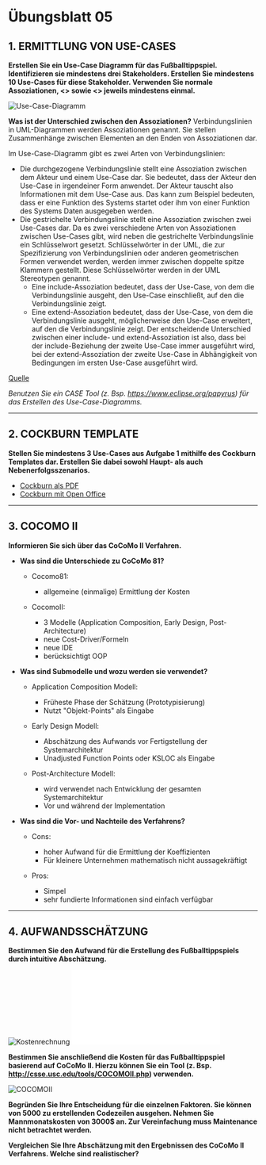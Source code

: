 # Übungsblatt 05
## 1. ERMITTLUNG VON USE-CASES
**Erstellen Sie ein Use-Case Diagramm für das Fußballtippspiel. Identifizieren sie mindestens drei Stakeholders. Erstellen Sie mindestens 10 Use-Cases für diese Stakeholder. Verwenden Sie normale Assoziationen, <<extends>> sowie <<includes>> jeweils mindestens einmal.**

![Use-Case-Diagramm](UseCase.jpeg)

**Was ist der Unterschied zwischen den Assoziationen?**
Verbindungslinien in UML-Diagrammen werden Assoziationen genannt. Sie stellen Zusammenhänge zwischen Elementen an den Enden von Assoziationen dar.

Im Use-Case-Diagramm gibt es zwei Arten von Verbindungslinien:
* Die durchgezogene Verbindungslinie stellt eine Assoziation zwischen dem Akteur und einem Use-Case dar. Sie bedeutet, dass der Akteur den Use-Case in irgendeiner Form anwendet. Der Akteur tauscht also Informationen mit dem Use-Case aus. Das kann zum Beispiel bedeuten, dass er eine Funktion des Systems startet oder ihm von einer Funktion des Systems Daten ausgegeben werden.
* Die gestrichelte Verbindungslinie stellt eine Assoziation zwischen zwei Use-Cases dar. Da es zwei verschiedene Arten von Assoziationen zwischen Use-Cases gibt, wird neben die gestrichelte Verbindungslinie ein Schlüsselwort gesetzt. Schlüsselwörter in der UML, die zur Spezifizierung von Verbindungslinien oder anderen geometrischen Formen verwendet werden, werden immer zwischen doppelte spitze Klammern gestellt. Diese Schlüsselwörter werden in der UML Stereotypen genannt.
  * Eine include-Assoziation bedeutet, dass der Use-Case, von dem die Verbindungslinie ausgeht, den Use-Case einschließt, auf den die Verbindungslinie zeigt.
  * Eine extend-Assoziation bedeutet, dass der Use-Case, von dem die Verbindungslinie ausgeht, möglicherweise den Use-Case erweitert, auf den die Verbindungslinie zeigt. Der entscheidende Unterschied zwischen einer include- und extend-Assoziation ist also, dass bei der include-Beziehung der zweite Use-Case immer ausgeführt wird, bei der extend-Assoziation der zweite Use-Case in Abhängigkeit von Bedingungen im ersten Use-Case ausgeführt wird.

[Quelle](http://www.highscore.de/uml/usecasediagramm.html)


*Benutzen Sie ein CASE Tool (z. Bsp. https://www.eclipse.org/papyrus) für das Erstellen des Use-Case-Diagramms.*

---
## 2. COCKBURN TEMPLATE
**Stellen Sie mindestens 3 Use-Cases aus Aufgabe 1 mithilfe des Cockburn Templates dar. Erstellen Sie dabei sowohl Haupt- als auch Nebenerfolgsszenarios.**

* [Cockburn als PDF](Cockburn.pdf)
* [Cockburn mit Open Office](Cockburn.ods)

---
## 3. COCOMO II
**Informieren Sie sich über das CoCoMo II Verfahren.**
* **Was sind die Unterschiede zu CoCoMo 81?**

  * Cocomo81:
    *  allgemeine (einmalige) Ermittlung der Kosten

  * CocomoII:

    *  3 Modelle (Application Composition, Early Design, Post-Architecture)
    *  neue Cost-Driver/Formeln
    *  neue IDE
    *  berücksichtigt OOP


* **Was sind Submodelle und wozu werden sie verwendet?**

  * Application Composition Modell:

    *  Früheste Phase der Schätzung (Prototypisierung)
    *  Nutzt "Objekt-Points" als Eingabe

  * Early Design Modell:

    *  Abschätzung des Aufwands vor Fertigstellung der Systemarchitektur
    *  Unadjusted Function Points oder KSLOC als Eingabe

  * Post-Architecture Modell:

    *  wird verwendet nach Entwicklung der gesamten Systemarchitektur
    *  Vor und während der Implementation

* **Was sind die Vor- und Nachteile des Verfahrens?**

  * Cons:

    *  hoher Aufwand für die Ermittlung der Koeffizienten
    *  Für kleinere Unternehmen mathematisch nicht aussagekräftigt

  * Pros:

    *  Simpel
    *  sehr fundierte Informationen sind einfach verfügbar

---
## 4. AUFWANDSSCHÄTZUNG
**Bestimmen Sie den Aufwand für die Erstellung des Fußballtippspiels durch intuitive Abschätzung.**

![Kostenrechnung](Kostenrechnung.jpg)
![Kostenrechnung](Projektplan.pdf)

**Bestimmen Sie anschließend die Kosten für das Fußballtippspiel basierend auf CoCoMo II. Hierzu können Sie ein Tool (z. Bsp. http://csse.usc.edu/tools/COCOMOII.php) verwenden.**

![COCOMOII](COCOMO.jpg)

**Begründen Sie Ihre Entscheidung für die einzelnen Faktoren. Sie können von 5000 zu erstellenden Codezeilen ausgehen. Nehmen Sie Mannmonatskosten von 3000$ an. Zur Vereinfachung muss Maintenance nicht betrachtet werden.**

**Vergleichen Sie Ihre Abschätzung mit den Ergebnissen des CoCoMo II Verfahrens. Welche sind realistischer?**
